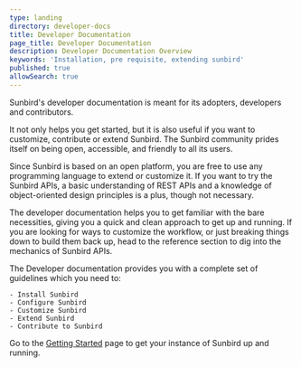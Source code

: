 ```yaml
---
type: landing
directory: developer-docs
title: Developer Documentation 
page_title: Developer Documentation
description: Developer Documentation Overview
keywords: 'Installation, pre requisite, extending sunbird'
published: true
allowSearch: true
---
```


Sunbird's developer documentation is meant for its adopters, developers and contributors.   

It not only helps you get started, but it is also useful if you want to customize, contribute or extend Sunbird. The Sunbird community prides itself on being open, accessible, and friendly to all its users.

Since Sunbird is based on an open platform, you are free to use any programming language to extend or customize it. If you want to try the Sunbird APIs, a basic understanding of REST APIs and a knowledge of object-oriented design principles is a plus, though not necessary.

The developer documentation helps you to get familiar with the bare necessities, giving you a quick and clean approach to get up and running. If you are looking for ways to customize the workflow, or just breaking things down to build them back up, head to the reference section to dig into the mechanics of Sunbird APIs.


The Developer documentation provides you with a complete set of guidelines which you need to:

    - Install Sunbird
    - Configure Sunbird
    - Customize Sunbird
    - Extend Sunbird
    - Contribute to Sunbird

Go to the [Getting Started]() page to get your instance of Sunbird up and running.
